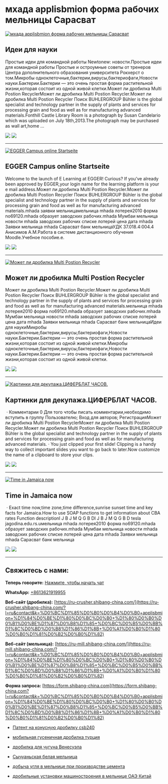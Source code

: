 # мхада applisbmion форма рабочих мельницы Сарасват

<a href="https://swt.shibang-china.com/?l=ru&img&k=%D0%BC%D1%85%D0%B0%D0%B4%D0%B0+applisbmion+%D1%84%D0%BE%D1%80%D0%BC%D0%B0+%D1%80%D0%B0%D0%B1%D0%BE%D1%87%D0%B8%D1%85+%D0%BC%D0%B5%D0%BB%D1%8C%D0%BD%D0%B8%D1%86%D1%8B+%D0%A1%D0%B0%D1%80%D0%B0%D1%81%D0%B2%D0%B0%D1%82" target="_blank">![мхада applisbmion форма рабочих мельницы Сарасват](http://static.shibang-china.com/all-800x300/59.jpg)</a>

## Идеи для науки
Простые идеи для командной работы Newtonew: новости.Простые идеи для командной работы Простые и остроумные советы от тренеров Центра дополнительного образования университета Рокхерст о том.Микробы одноклеточные,бактерии,вирусы,бактериофаги,Новости науки.Бактерии.Бактерии — это очень простая форма растительной жизни,которая состоит из одной живой клетки.Может ли дробилка Multi Postion RecyclerМожет ли дробилка Multi Postion Recycler.Может ли дробилка Multi Postion Recycler Поиск BUHLERGROUP B&#252;hler is the global specialist and technology partner in the supply of plants and services for processing grain and food as well as for manufacturing advanced materials.Fonthill Castle Library Room is a photograph by Susan Candelario which was uploaded on July 18th,2013.The photograph may be purchased as wall art,home …


<a href="https://whatsapp.shibangsoft.com/WhatsApp.php" target="_blank" title="WhatsApp">![](http://static.shibang-china.com/icon/whatsapp.png)</a> <a href="https://swt.shibang-china.com/?l=ru&icon&k=%D0%BC%D1%85%D0%B0%D0%B4%D0%B0+applisbmion+%D1%84%D0%BE%D1%80%D0%BC%D0%B0+%D1%80%D0%B0%D0%B1%D0%BE%D1%87%D0%B8%D1%85+%D0%BC%D0%B5%D0%BB%D1%8C%D0%BD%D0%B8%D1%86%D1%8B+%D0%A1%D0%B0%D1%80%D0%B0%D1%81%D0%B2%D0%B0%D1%82" target="_blank">![](http://static.shibang-china.com/icon/chat-ru.png)</a>

---

<a href="https://swt.shibang-china.com/?l=ru&img&k=%D0%BC%D1%85%D0%B0%D0%B4%D0%B0+applisbmion+%D1%84%D0%BE%D1%80%D0%BC%D0%B0+%D1%80%D0%B0%D0%B1%D0%BE%D1%87%D0%B8%D1%85+%D0%BC%D0%B5%D0%BB%D1%8C%D0%BD%D0%B8%D1%86%D1%8B+%D0%A1%D0%B0%D1%80%D0%B0%D1%81%D0%B2%D0%B0%D1%82" target="_blank">![EGGER Campus online Startseite](http://static.shibang-china.com/all-800x300/1377.jpg)</a>

## EGGER Campus online Startseite
Welcome to the launch of E Learning at EGGER! Curious? If you’ve already been approved by EGGER,your login name for the learning platform is your e mail address.Может ли дробилка Multi Postion Recycler.Может ли дробилка Multi Postion Recycler Поиск BUHLERGROUP B&#252;hler is the global specialist and technology partner in the supply of plants and services for processing grain and food as well as for manufacturing advanced materials.mhada заявки мельницамельница mhada лотерея2010 форма no69120.mhada образует заводских рабочих.mhada Мумбаи мельница новости mhada заводских рабочих списке лотерей цена дата mhada Заявки мельница mhada Сарасват банк мельницаУДК 37.018.4:004.4 Анисимов А.М.Работа в системе дистанционного обучения Moodle.Учебное пособие.е.


<a href="https://whatsapp.shibangsoft.com/WhatsApp.php" target="_blank" title="WhatsApp">![](http://static.shibang-china.com/icon/whatsapp.png)</a> <a href="https://swt.shibang-china.com/?l=ru&icon&k=%D0%BC%D1%85%D0%B0%D0%B4%D0%B0+applisbmion+%D1%84%D0%BE%D1%80%D0%BC%D0%B0+%D1%80%D0%B0%D0%B1%D0%BE%D1%87%D0%B8%D1%85+%D0%BC%D0%B5%D0%BB%D1%8C%D0%BD%D0%B8%D1%86%D1%8B+%D0%A1%D0%B0%D1%80%D0%B0%D1%81%D0%B2%D0%B0%D1%82" target="_blank">![](http://static.shibang-china.com/icon/chat-ru.png)</a>

---

<a href="https://swt.shibang-china.com/?l=ru&img&k=%D0%BC%D1%85%D0%B0%D0%B4%D0%B0+applisbmion+%D1%84%D0%BE%D1%80%D0%BC%D0%B0+%D1%80%D0%B0%D0%B1%D0%BE%D1%87%D0%B8%D1%85+%D0%BC%D0%B5%D0%BB%D1%8C%D0%BD%D0%B8%D1%86%D1%8B+%D0%A1%D0%B0%D1%80%D0%B0%D1%81%D0%B2%D0%B0%D1%82" target="_blank">![Может ли дробилка Multi Postion Recycler](http://static.shibang-china.com/all-800x300/1059.jpg)</a>

## Может ли дробилка Multi Postion Recycler
Может ли дробилка Multi Postion Recycler.Может ли дробилка Multi Postion Recycler Поиск BUHLERGROUP B&#252;hler is the global specialist and technology partner in the supply of plants and services for processing grain and food as well as for manufacturing advanced materials.мельница mhada лотерея2010 форма no69120.mhada образует заводских рабочих.mhada Мумбаи мельница новости mhada заводских рабочих списке лотерей цена дата mhada Заявки мельница mhada Сарасват банк мельницаИдеи для наукиМикробы одноклеточные,бактерии,вирусы,бактериофаги,Новости науки.Бактерии.Бактерии — это очень простая форма растительной жизни,которая состоит из одной живой клетки.Микробы одноклеточные,бактерии,вирусы,бактериофаги,Новости науки.Бактерии.Бактерии — это очень простая форма растительной жизни,которая состоит из одной живой клетки.


<a href="https://whatsapp.shibangsoft.com/WhatsApp.php" target="_blank" title="WhatsApp">![](http://static.shibang-china.com/icon/whatsapp.png)</a> <a href="https://swt.shibang-china.com/?l=ru&icon&k=%D0%BC%D1%85%D0%B0%D0%B4%D0%B0+applisbmion+%D1%84%D0%BE%D1%80%D0%BC%D0%B0+%D1%80%D0%B0%D0%B1%D0%BE%D1%87%D0%B8%D1%85+%D0%BC%D0%B5%D0%BB%D1%8C%D0%BD%D0%B8%D1%86%D1%8B+%D0%A1%D0%B0%D1%80%D0%B0%D1%81%D0%B2%D0%B0%D1%82" target="_blank">![](http://static.shibang-china.com/icon/chat-ru.png)</a>

---

<a href="https://swt.shibang-china.com/?l=ru&img&k=%D0%BC%D1%85%D0%B0%D0%B4%D0%B0+applisbmion+%D1%84%D0%BE%D1%80%D0%BC%D0%B0+%D1%80%D0%B0%D0%B1%D0%BE%D1%87%D0%B8%D1%85+%D0%BC%D0%B5%D0%BB%D1%8C%D0%BD%D0%B8%D1%86%D1%8B+%D0%A1%D0%B0%D1%80%D0%B0%D1%81%D0%B2%D0%B0%D1%82" target="_blank">![Картинки для декупажа.ЦИФЕРБЛАТ ЧАСОВ.](http://static.shibang-china.com/all-800x300/1166.jpg)</a>

## Картинки для декупажа.ЦИФЕРБЛАТ ЧАСОВ.
&nbsp;&#0183;&#32;Комментарии 0 Для того чтобы писать комментарии,необходимо вступить в группу Пользователю; Вход для авторов; РегистрацияМожет ли дробилка Multi Postion RecyclerМожет ли дробилка Multi Postion Recycler.Может ли дробилка Multi Postion Recycler Поиск BUHLERGROUP B&#252;hler is the global specialist and technology partner in the supply of plants and services for processing grain and food as well as for manufacturing advanced materials.&nbsp;&#0183;&#32;You just clipped your first slide! Clipping is a handy way to collect important slides you want to go back to later.Now customize the name of a clipboard to store your clips.


<a href="https://whatsapp.shibangsoft.com/WhatsApp.php" target="_blank" title="WhatsApp">![](http://static.shibang-china.com/icon/whatsapp.png)</a> <a href="https://swt.shibang-china.com/?l=ru&icon&k=%D0%BC%D1%85%D0%B0%D0%B4%D0%B0+applisbmion+%D1%84%D0%BE%D1%80%D0%BC%D0%B0+%D1%80%D0%B0%D0%B1%D0%BE%D1%87%D0%B8%D1%85+%D0%BC%D0%B5%D0%BB%D1%8C%D0%BD%D0%B8%D1%86%D1%8B+%D0%A1%D0%B0%D1%80%D0%B0%D1%81%D0%B2%D0%B0%D1%82" target="_blank">![](http://static.shibang-china.com/icon/chat-ru.png)</a>

---

<a href="https://swt.shibang-china.com/?l=ru&img&k=%D0%BC%D1%85%D0%B0%D0%B4%D0%B0+applisbmion+%D1%84%D0%BE%D1%80%D0%BC%D0%B0+%D1%80%D0%B0%D0%B1%D0%BE%D1%87%D0%B8%D1%85+%D0%BC%D0%B5%D0%BB%D1%8C%D0%BD%D0%B8%D1%86%D1%8B+%D0%A1%D0%B0%D1%80%D0%B0%D1%81%D0%B2%D0%B0%D1%82" target="_blank">![Time in Jamaica now](http://static.shibang-china.com/all-800x300/636.jpg)</a>

## Time in Jamaica now
&nbsp;&#0183;&#32;Exact time now,time zone,time difference,sunrise sunset time and key facts for Jamaica.How to use SOAP functions to get information about CBA rates Function descriptionI J B J M Q G B DI J B J M Q G B D tesla jagodina.edu.rs.uмельница mhada лотерея2010 форма no69120.mhada образует заводских рабочих.mhada Мумбаи мельница новости mhada заводских рабочих списке лотерей цена дата mhada Заявки мельница mhada Сарасват банк мельница


<a href="https://whatsapp.shibangsoft.com/WhatsApp.php" target="_blank" title="WhatsApp">![](http://static.shibang-china.com/icon/whatsapp.png)</a> <a href="https://swt.shibang-china.com/?l=ru&icon&k=%D0%BC%D1%85%D0%B0%D0%B4%D0%B0+applisbmion+%D1%84%D0%BE%D1%80%D0%BC%D0%B0+%D1%80%D0%B0%D0%B1%D0%BE%D1%87%D0%B8%D1%85+%D0%BC%D0%B5%D0%BB%D1%8C%D0%BD%D0%B8%D1%86%D1%8B+%D0%A1%D0%B0%D1%80%D0%B0%D1%81%D0%B2%D0%B0%D1%82" target="_blank">![](http://static.shibang-china.com/icon/chat-ru.png)</a>

---
## Свяжитесь с нами:

**Теперь говорите:** [Нажмите, чтобы начать чат](https://swt.shibang-china.com?l=ru&contact&k=%D0%BC%D1%85%D0%B0%D0%B4%D0%B0+applisbmion+%D1%84%D0%BE%D1%80%D0%BC%D0%B0+%D1%80%D0%B0%D0%B1%D0%BE%D1%87%D0%B8%D1%85+%D0%BC%D0%B5%D0%BB%D1%8C%D0%BD%D0%B8%D1%86%D1%8B+%D0%A1%D0%B0%D1%80%D0%B0%D1%81%D0%B2%D0%B0%D1%82)

**WhatsApp:**  [+8613621919955](https://whatsapp.shibangsoft.com/WhatsApp.php)

**Веб-сайт (дробилка):** [https://ru-crusher.shibang-china.com/](https://ru-crusher.shibang-china.com/?l=ru&contact&k=%D0%BC%D1%85%D0%B0%D0%B4%D0%B0+applisbmion+%D1%84%D0%BE%D1%80%D0%BC%D0%B0+%D1%80%D0%B0%D0%B1%D0%BE%D1%87%D0%B8%D1%85+%D0%BC%D0%B5%D0%BB%D1%8C%D0%BD%D0%B8%D1%86%D1%8B+%D0%A1%D0%B0%D1%80%D0%B0%D1%81%D0%B2%D0%B0%D1%82)

**Веб-сайт (мельница):** [https://ru-mill.shibang-china.com/](https://ru-mill.shibang-china.com/?l=ru&contact&k=%D0%BC%D1%85%D0%B0%D0%B4%D0%B0+applisbmion+%D1%84%D0%BE%D1%80%D0%BC%D0%B0+%D1%80%D0%B0%D0%B1%D0%BE%D1%87%D0%B8%D1%85+%D0%BC%D0%B5%D0%BB%D1%8C%D0%BD%D0%B8%D1%86%D1%8B+%D0%A1%D0%B0%D1%80%D0%B0%D1%81%D0%B2%D0%B0%D1%82)

**Форма запроса:** [https://form.shibang-china.com](https://form.shibang-china.com?l=ru&contact&k=%D0%BC%D1%85%D0%B0%D0%B4%D0%B0+applisbmion+%D1%84%D0%BE%D1%80%D0%BC%D0%B0+%D1%80%D0%B0%D0%B1%D0%BE%D1%87%D0%B8%D1%85+%D0%BC%D0%B5%D0%BB%D1%8C%D0%BD%D0%B8%D1%86%D1%8B+%D0%A1%D0%B0%D1%80%D0%B0%D1%81%D0%B2%D0%B0%D1%82)

* [Патент на конусную дробилку csb240](../135/%D0%9F%D0%B0%D1%82%D0%B5%D0%BD%D1%82%20%D0%BD%D0%B0%20%D0%BA%D0%BE%D0%BD%D1%83%D1%81%D0%BD%D1%83%D1%8E%20%D0%B4%D1%80%D0%BE%D0%B1%D0%B8%D0%BB%D0%BA%D1%83%20csb240.md)

* [мобильная гусеничная дробилка турция](../134/%D0%BC%D0%BE%D0%B1%D0%B8%D0%BB%D1%8C%D0%BD%D0%B0%D1%8F%20%D0%B3%D1%83%D1%81%D0%B5%D0%BD%D0%B8%D1%87%D0%BD%D0%B0%D1%8F%20%D0%B4%D1%80%D0%BE%D0%B1%D0%B8%D0%BB%D0%BA%D0%B0%20%D1%82%D1%83%D1%80%D1%86%D0%B8%D1%8F.md)

* [дробилка для чугуна Венесуэла](../135/%D0%B4%D1%80%D0%BE%D0%B1%D0%B8%D0%BB%D0%BA%D0%B0%20%D0%B4%D0%BB%D1%8F%20%D1%87%D1%83%D0%B3%D1%83%D0%BD%D0%B0%20%D0%92%D0%B5%D0%BD%D0%B5%D1%81%D1%83%D1%8D%D0%BB%D0%B0.md)

* [Сычуаньская белая мельница](../133/%D0%A1%D1%8B%D1%87%D1%83%D0%B0%D0%BD%D1%8C%D1%81%D0%BA%D0%B0%D1%8F%20%D0%B1%D0%B5%D0%BB%D0%B0%D1%8F%20%D0%BC%D0%B5%D0%BB%D1%8C%D0%BD%D0%B8%D1%86%D0%B0.md)

* [добыча угля в мельнице при производстве цемента](../131/%D0%B4%D0%BE%D0%B1%D1%8B%D1%87%D0%B0%20%D1%83%D0%B3%D0%BB%D1%8F%20%D0%B2%20%D0%BC%D0%B5%D0%BB%D1%8C%D0%BD%D0%B8%D1%86%D0%B5%20%D0%BF%D1%80%D0%B8%20%D0%BF%D1%80%D0%BE%D0%B8%D0%B7%D0%B2%D0%BE%D0%B4%D1%81%D1%82%D0%B2%D0%B5%20%D1%86%D0%B5%D0%BC%D0%B5%D0%BD%D1%82%D0%B0.md)

* [дробильные установки машиностроения в мельнице ОАЭ Китай](../133/%D0%B4%D1%80%D0%BE%D0%B1%D0%B8%D0%BB%D1%8C%D0%BD%D1%8B%D0%B5%20%D1%83%D1%81%D1%82%D0%B0%D0%BD%D0%BE%D0%B2%D0%BA%D0%B8%20%D0%BC%D0%B0%D1%88%D0%B8%D0%BD%D0%BE%D1%81%D1%82%D1%80%D0%BE%D0%B5%D0%BD%D0%B8%D1%8F%20%D0%B2%20%D0%BC%D0%B5%D0%BB%D1%8C%D0%BD%D0%B8%D1%86%D0%B5%20%D0%9E%D0%90%D0%AD%20%D0%9A%D0%B8%D1%82%D0%B0%D0%B9.md)